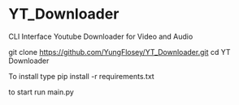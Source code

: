 # YT_Downloader
CLI Interface Youtube Downloader for Video and Audio

git clone https://github.com/YungFlosey/YT_Downloader.git
cd YT Downloader

To install type pip install -r requirements.txt

to start run main.py


